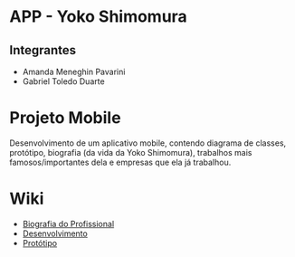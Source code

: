 # APP - Yoko Shimomura

## Integrantes
- Amanda Meneghin Pavarini
- Gabriel Toledo Duarte

# Projeto Mobile

Desenvolvimento de um aplicativo mobile, contendo diagrama de classes, protótipo, biografia (da vida da Yoko Shimomura), trabalhos mais famosos/importantes dela e empresas que ela já trabalhou.

# Wiki

- <a href="https://github.com/Amanda-Meneghin/APP-Yoko-Shimomura/wiki/Biografia-do-Profisional-(Yoko-Shimomura)">Biografia do Profissional</a>
- <a href="https://github.com/Amanda-Meneghin/APP-Yoko-Shimomura/wiki/Desenvolvimento">Desenvolvimento</a>
- <a href="https://github.com/Amanda-Meneghin/APP-Yoko-Shimomura/wiki/Prot%C3%B3tipo">Protótipo</a>
